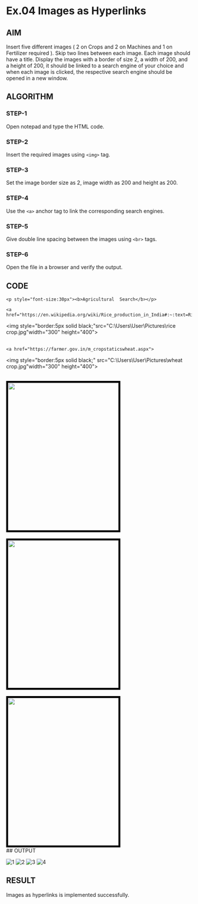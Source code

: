 # Ex.04 Images as Hyperlinks
## AIM
  Insert five different images ( 2 on Crops and 2 on Machines and 1 on Fertilizer required ). 
  Skip two lines between each image. Each image should have a title. 
  Display the images with a border of size 2, a width of 200, and a height of 200, 
  it should be linked to a search engine of your choice and when each image is clicked, 
  the respective search engine should be opened in a new window.

## ALGORITHM
### STEP-1
  Open notepad and type the HTML code.

### STEP-2
  Insert the required images using ```<img>``` tag.

### STEP-3
  Set the image border size as 2, image width as 200 and height as 200.

### STEP-4
  Use the ```<a>``` anchor tag to link the corresponding search engines.  

### STEP-5
  Give double line spacing between the images using ```<br>``` tags.
  
### STEP-6
  Open the file in a browser and verify the output.
  
## CODE
<html>
<head>
</head>

<body>

    <p style="font-size:30px"><b>Agricultural  Search</b></p>
  
    <a href="https://en.wikipedia.org/wiki/Rice_production_in_India#:~:text=Rice%20is%20the%20basic%20food,a%20kharif%20crop%20in%20India.">
        
<img style="border:5px solid black;"src="C:\Users\User\Pictures\rice crop.jpg"width="300" height="400"><br>
<br>

    <a href="https://farmer.gov.in/m_cropstaticswheat.aspx">

<img style="border:5px solid black;" src="C:\Users\User\Pictures\wheat crop.jpg"width="300" height="400"><br>

<br>


<a href="https://www.zzhuayo.com/product/mini-plough/">
    <img style="border:5px solid black;" src="C:\Users\User\Pictures\plough machine.jpg"width="300" height="400"><br>


<br>

 <a href="https://www.zzhuayo.com/product/mini-plough/">
    <img style="border:5px solid black;" src="C:\Users\User\Pictures\seeder machine.jpg"width="300" height="400"><br>


<br>

<a href="https://en.wikipedia.org/wiki/Fertilizer">
    <img style="border:5px solid black;" src="C:\Users\User\Pictures/fertilizer farm.jpg"width="300" height="400"><br>
</a>       
</body>
</html>
## OUTPUT


![1](https://user-images.githubusercontent.com/127816320/235507790-d38720bd-229d-402a-991a-d357f1cf7be8.png)
![2](https://user-images.githubusercontent.com/127816320/235507795-c837b85d-dc87-49a7-9476-c25595592a1a.png)
![3](https://user-images.githubusercontent.com/127816320/235507781-c132aea7-7d65-4148-bc7c-534853bf5ec3.png)
![4](https://user-images.githubusercontent.com/127816320/235507786-982e8017-0041-478d-b75c-49410dda0914.png)

## RESULT
 Images as hyperlinks is implemented successfully.
